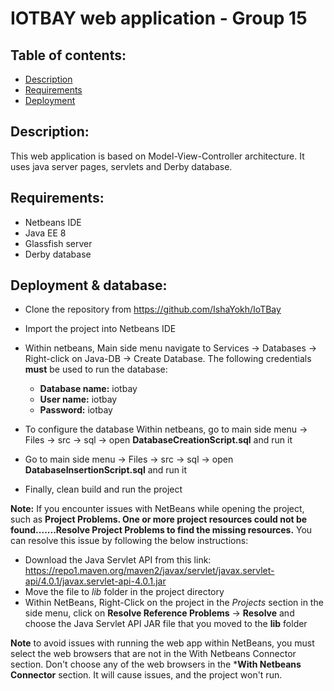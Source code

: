 # IOTBAY web application - Group 15

## Table of contents:
- [Description](#Description)
- [Requirements](#Requirements)
- [Deployment](#Deployment)

## Description:
This web application is based on Model-View-Controller architecture. It uses java server pages, servlets and Derby database.

## Requirements:
- Netbeans IDE
- Java EE 8
- Glassfish server
- Derby database

## Deployment & database:
- Clone the repository from https://github.com/IshaYokh/IoTBay
- Import the project into Netbeans IDE
- Within netbeans, Main side menu navigate to Services -> Databases -> Right-click on Java-DB -> Create Database. The following credentials **must** be used to run the database:
    - **Database name:** iotbay
    - **User name:** iotbay
    - **Password:** iotbay

- To configure the database Within netbeans, go to main side menu -> Files -> src -> sql -> open **DatabaseCreationScript.sql** and run it
- Go to main side menu -> Files -> src -> sql -> open **DatabaseInsertionScript.sql** and run it
- Finally, clean build and run the project


**Note:** If you encounter issues with NetBeans while opening the project, such as **Project Problems. One or more project resources could not be found.......Resolve Project Problems to find the missing resources.** You can resolve this issue by following the below instructions:

- Download the Java Servlet API from this link: https://repo1.maven.org/maven2/javax/servlet/javax.servlet-api/4.0.1/javax.servlet-api-4.0.1.jar
- Move the file to *lib* folder in the project directory
- Within NetBeans, Right-Click on the project in the *Projects* section in the side menu, click on **Resolve Reference Problems** -> **Resolve** and choose the Java Servlet API JAR file that you moved to the **lib** folder

**Note** to avoid issues with running the web app within NetBeans, you must select the web browsers that are not in the With Netbeans Connector section. Don't choose any of the web browsers in the ***With Netbeans Connector** section. It will cause issues, and the project won't run.